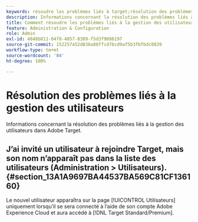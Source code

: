 ```yaml
---
keywords: résoudre les problèmes liés à target;résolution des problèmes liés à target;utilisateurs;gestion des utilisateurs
description: Informations concernant la résolution des problèmes liés à la gestion des utilisateurs dans Adobe Target.
title: Comment résoudre les problèmes liés à la gestion des utilisateurs ?
feature: Administration & Configuration
role: Admin
exl-id: 4848b811-04f8-4857-8309-f5d3f9086197
source-git-commit: 152257a52d836a88ffcd76cd9af5b3fbfbdc0839
workflow-type: tm+mt
source-wordcount: '84'
ht-degree: 100%

---
```


# Résolution des problèmes liés à la gestion des utilisateurs

Informations concernant la résolution des problèmes liés à la gestion des utilisateurs dans Adobe Target.

## J’ai invité un utilisateur à rejoindre Target, mais son nom n’apparaît pas dans la liste des utilisateurs (Administration > Utilisateurs). {#section_13A1A9697BA44537BA569C81CF136160}

Le nouvel utilisateur apparaîtra sur la page [!UICONTROL Utilisateurs] uniquement lorsqu’il se sera connecté à l’aide de son compte Adobe Experience Cloud et aura accédé à [!DNL Target Standard/Premium].
